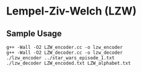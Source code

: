Lempel-Ziv-Welch (LZW)
===============

Sample Usage
----------
```
g++ -Wall -O2 LZW_encoder.cc -o lzw_encoder
g++ -Wall -O2 LZW_decoder.cc -o lzw_decoder
./lzw_encoder ../star_wars_episode_1.txt
./lzw_decoder LZW_encoded.txt LZW_alphabet.txt
```


